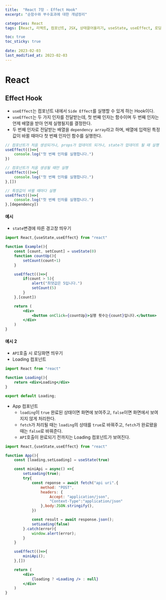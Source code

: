 ```yaml
---
title:  "React 7장 - Effect Hook"
excerpt: "순함수와 부수효과에 대한 개념정리"

categories: React
tags: [React, 리액트, 컴포넌트, JSX, 상태끌어올리기, useState, useEffect, 로딩화면]

toc: true
toc_sticky: true
 
date: 2023-02-03
last_modified_at: 2023-02-03
---
```

# React
## Effect Hook
- `useEffect`는 컴포넌트 내에서 `Side Effect`를 실행할 수 있게 하는 Hook이다.
- `useEffect`는 두 가지 인자를 전달받는데, 첫 번째 인자는 함수이며 두 번째 인자는 언제 배열을 받아 언제 실행될지를 결정한다.
- 두 번째 인자로 전달받는 배열을 `dependency array`라고 하며, 배열에 입력된 특정값이 바뀔 때마다 첫 번째 인자인 함수를 실행한다.



```jsx
// 컴포넌트가 처음 생성되거나, props가 업데이트 되거나, state가 업데이트 될 때 실행
useEffect(()=>{
    console.log("첫 번째 인자를 실행합니다.")
})
```


```jsx
// 컴포넌트가 처음 생성될 때만 실행
useEffect(()=>{
    console.log("첫 번째 인자를 실행합니다.")
},[])
```


```jsx
// 특정값이 바뀔 때마다 실행
useEffect(()=>{
    console.log("첫 번째 인자를 실행합니다.")
},[dependency])
```


#### 예시
- `state`변경에 따른 경고창 띄우기



```jsx
import React,{useState,useEffect} from "react"

function Example(){
    const [count, setCount] = useState(0)
    function countUp(){
        setCount(count+1)
    }

    useEffect(()=>{
        if(count > 5){
            alert("최댓값은 5입니다.")
            setCount(5)
        }
    },[count])

    return (
        <div>
            <button onClick={countUp}>실행 횟수는{count}입니다.</button>
        </div>
    )
}
```


#### 예시 2
- `API`호출 시 로딩화면 띄우기
- Loading 컴포넌트



```jsx
import React from "react"

function Loading(){
    return <div>Loading</div>
}

export default Loading;
```
- App 컴포넌트
  - `loading`이 `true` 완료된 상태이면 화면에 보여주고, `false`이면 화면에서 보여지지 않게 처리한다.
  - `fetch`가 처리될 때는 `loading`의 상태를 `true`로 바꿔주고, `fetch`가 완료됐을 때는 `false`로 바꿔준다.
  - `API`호출이 완료되기 전까지는 Loading 컴포넌트가 보여진다.




```jsx
import React,{useState,useEffect} from "react"

function App(){
    const [loading,setLoading] = useState(true)

    const miniApi = async() =>{
        setLoading(true);
        try{
            const reponse = await fetch("api uri".{
                method: "POST",
                headers: {
                    Accept: "application/json",
                    "Context-Type":"application/json"
                },body:JSON.stringify(),
            })

            const result = await response.json();
            setLoading(false)
        }.catch(error){
            window.alert(error);
        }
    }

    useEffect(()=>{
        miniApi();
    },[])

    return (
        <div>
            {loading ? <Loading /> : null}
        </div>
    )
}
```